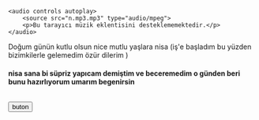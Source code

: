 
<!DOCTYPE html>
<html lang="en">
<head>
    <meta charset="UTF-8">
    <meta http-equiv="X-UA-Compatible" content="IE=edge">
    <meta name="viewport" content="width=device-width, initial-scale=1.0">
    <title>nisa</title>
</head>
<body>

    <audio controls autoplay>
        <source src="n.mp3.mp3" type="audio/mpeg">
        <p>Bu tarayıcı müzik eklentisini desteklememektedir.</p>
    </audio>

<p id="deneme">Doğum günün kutlu olsun nice mutlu yaşlara nisa (iş'e başladım bu yüzden bizimkilerle gelemedim özür dilerim ) </p>
<h4>nisa sana bi süpriz yapıcam demiştim ve beceremedim o günden beri bunu hazırlıyorum umarım begenirsin</h4>
<img id="resim">

<button onclick='document.getElementById("resim").src="a.png"'>buton</button>
</body>

</html>
